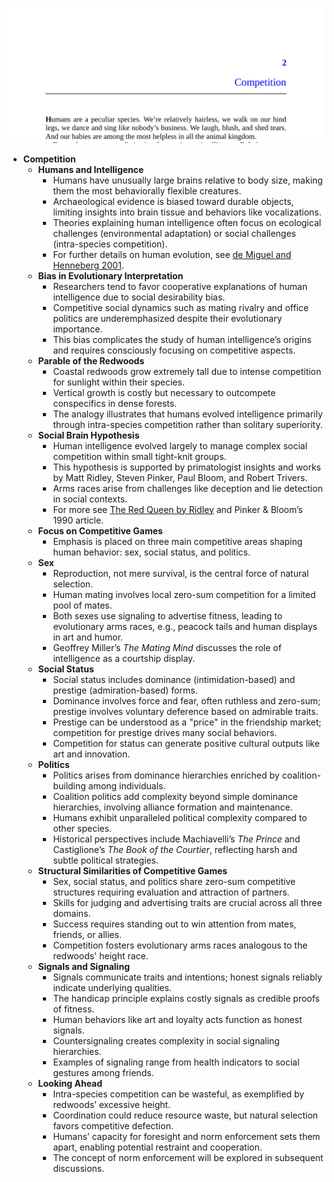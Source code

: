 ![elephant-ch02-competition](elephant-ch02-competition.best.png)

- **Competition**
  - **Humans and Intelligence**
    - Humans have unusually large brains relative to body size, making them the most behaviorally flexible creatures.
    - Archaeological evidence is biased toward durable objects, limiting insights into brain tissue and behaviors like vocalizations.
    - Theories explaining human intelligence often focus on ecological challenges (environmental adaptation) or social challenges (intra-species competition).
    - For further details on human evolution, see [de Miguel and Henneberg 2001](#figure-2).
  - **Bias in Evolutionary Interpretation**
    - Researchers tend to favor cooperative explanations of human intelligence due to social desirability bias.
    - Competitive social dynamics such as mating rivalry and office politics are underemphasized despite their evolutionary importance.
    - This bias complicates the study of human intelligence’s origins and requires consciously focusing on competitive aspects.
  - **Parable of the Redwoods**
    - Coastal redwoods grow extremely tall due to intense competition for sunlight within their species.
    - Vertical growth is costly but necessary to outcompete conspecifics in dense forests.
    - The analogy illustrates that humans evolved intelligence primarily through intra-species competition rather than solitary superiority.
  - **Social Brain Hypothesis**
    - Human intelligence evolved largely to manage complex social competition within small tight-knit groups.
    - This hypothesis is supported by primatologist insights and works by Matt Ridley, Steven Pinker, Paul Bloom, and Robert Trivers.
    - Arms races arise from challenges like deception and lie detection in social contexts.
    - For more see [The Red Queen by Ridley](https://en.wikipedia.org/wiki/The_Red_Queen_(book)) and Pinker & Bloom’s 1990 article.
  - **Focus on Competitive Games**
    - Emphasis is placed on three main competitive areas shaping human behavior: sex, social status, and politics.
  - **Sex**
    - Reproduction, not mere survival, is the central force of natural selection.
    - Human mating involves local zero-sum competition for a limited pool of mates.
    - Both sexes use signaling to advertise fitness, leading to evolutionary arms races, e.g., peacock tails and human displays in art and humor.
    - Geoffrey Miller’s *The Mating Mind* discusses the role of intelligence as a courtship display.
  - **Social Status**
    - Social status includes dominance (intimidation-based) and prestige (admiration-based) forms.
    - Dominance involves force and fear, often ruthless and zero-sum; prestige involves voluntary deference based on admirable traits.
    - Prestige can be understood as a "price" in the friendship market; competition for prestige drives many social behaviors.
    - Competition for status can generate positive cultural outputs like art and innovation.
  - **Politics**
    - Politics arises from dominance hierarchies enriched by coalition-building among individuals.
    - Coalition politics add complexity beyond simple dominance hierarchies, involving alliance formation and maintenance.
    - Humans exhibit unparalleled political complexity compared to other species.
    - Historical perspectives include Machiavelli’s *The Prince* and Castiglione’s *The Book of the Courtier*, reflecting harsh and subtle political strategies.
  - **Structural Similarities of Competitive Games**
    - Sex, social status, and politics share zero-sum competitive structures requiring evaluation and attraction of partners.
    - Skills for judging and advertising traits are crucial across all three domains.
    - Success requires standing out to win attention from mates, friends, or allies.
    - Competition fosters evolutionary arms races analogous to the redwoods' height race.
  - **Signals and Signaling**
    - Signals communicate traits and intentions; honest signals reliably indicate underlying qualities.
    - The handicap principle explains costly signals as credible proofs of fitness.
    - Human behaviors like art and loyalty acts function as honest signals.
    - Countersignaling creates complexity in social signaling hierarchies.
    - Examples of signaling range from health indicators to social gestures among friends.
  - **Looking Ahead**
    - Intra-species competition can be wasteful, as exemplified by redwoods’ excessive height.
    - Coordination could reduce resource waste, but natural selection favors competitive defection.
    - Humans’ capacity for foresight and norm enforcement sets them apart, enabling potential restraint and cooperation.
    - The concept of norm enforcement will be explored in subsequent discussions.
